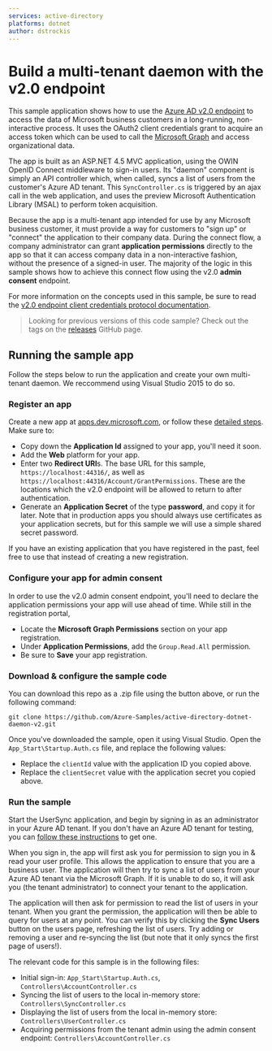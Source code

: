 ```yaml
---
services: active-directory
platforms: dotnet
author: dstrockis
---
```


# Build a multi-tenant daemon with the v2.0 endpoint
This sample application shows how to use the [Azure AD v2.0 endpoint](http://aka.ms/aadv2) to access the data of Microsoft business customers in a long-running, non-interactive process.  It uses the OAuth2 client credentials grant to acquire an access token which can be used to call the [Microsoft Graph](https://graph.microsoft.io) and access organizational data.

The app is built as an ASP.NET 4.5 MVC application, using the OWIN OpenID Connect middleware to sign-in users.  Its "daemon" component is simply an API controller which, when called, syncs a list of users from the customer's Azure AD tenant.  This `SyncController.cs` is triggered by an ajax call in the web application, and uses the preview Microsoft Authentication Library (MSAL) to perform token acquisition.

Because the app is a multi-tenant app intended for use by any Microsoft business customer, it must provide a way for customers to "sign up" or "connect" the application to their company data.  During the connect flow, a company administrator can grant **application permissions** directly to the app so that it can access company data in a non-interactive fashion, without the presence of a signed-in user.  The majority of the logic in this sample shows how to achieve this connect flow using the v2.0 **admin consent** endpoint.

For more information on the concepts used in this sample, be sure to read the [v2.0 endpoint client credentials protocol documentation](https://azure.microsoft.com/documentation/articles/active-directory-v2-protocols-oauth-client-creds).

> Looking for previous versions of this code sample? Check out the tags on the [releases](../../releases) GitHub page.

## Running the sample app
Follow the steps below to run the application and create your own multi-tenant daemon.  We reccommend using Visual Studio 2015 to do so.

### Register an app
Create a new app at [apps.dev.microsoft.com](https://apps.dev.microsoft.com), or follow these [detailed steps](active-directory-v2-app-registration.md).  Make sure to:

- Copy down the **Application Id** assigned to your app, you'll need it soon.
- Add the **Web** platform for your app.
- Enter two **Redirect URI**s. The base URL for this sample, `https://localhost:44316/`, as well as `https://localhost:44316/Account/GrantPermissions`.  These are the locations which the v2.0 endpoint will be allowed to return to after authentication.
- Generate an **Application Secret** of the type **password**, and copy it for later.  Note that in production apps you should always use certificates as your application secrets, but for this sample we will use a simple shared secret password.

If you have an existing application that you have registered in the past, feel free to use that instead of creating a new registration.

### Configure your app for admin consent
In order to use the v2.0 admin consent endpoint, you'll need to declare the application permissions your app will use ahead of time.  While still in the registration portal,

- Locate the **Microsoft Graph Permissions** section on your app registration.
- Under **Application Permissions**, add the `Group.Read.All` permission.
- Be sure to **Save** your app registration.

### Download & configure the sample code
You can download this repo as a .zip file using the button above, or run the following command:

`git clone https://github.com/Azure-Samples/active-directory-dotnet-daemon-v2.git`

Once you've downloaded the sample, open it using Visual Studio.  Open the `App_Start\Startup.Auth.cs` file, and replace the following values:

- Replace the `clientId` value with the application ID you copied above.
- Replace the `clientSecret` value with the application secret you copied above.

### Run the sample
Start the UserSync application, and begin by signing in as an administrator in your Azure AD tenant.  If you don't have an Azure AD tenant for testing, you can [follow these instructions](https://azure.microsoft.com/documentation/articles/active-directory-howto-tenant/) to get one.

When you sign in, the app will first ask you for permission to sign you in & read your user profile.  This allows the application to ensure that you are a business user.  The application will then try to sync a list of users from your Azure AD tenant via the Microsoft Graph.  If it is unable to do so, it will ask you (the tenant administrator) to connect your tenant to the application.

The application will then ask for permission to read the list of users in your tenant.  When you grant the permission, the application will then be able to query for users at any point.  You can verify this by clicking the **Sync Users** button on the users page, refreshing the list of users.  Try adding or removing a user and re-syncing the list (but note that it only syncs the first page of users!).

The relevant code for this sample is in the following files:

- Initial sign-in: `App_Start\Startup.Auth.cs`, `Controllers\AccountController.cs`
- Syncing the list of users to the local in-memory store: `Controllers\SyncController.cs`
- Displaying the list of users from the local in-memory store: `Controllers\UserController.cs`
- Acquiring permissions from the tenant admin using the admin consent endpoint: `Controllers\AccountController.cs`



